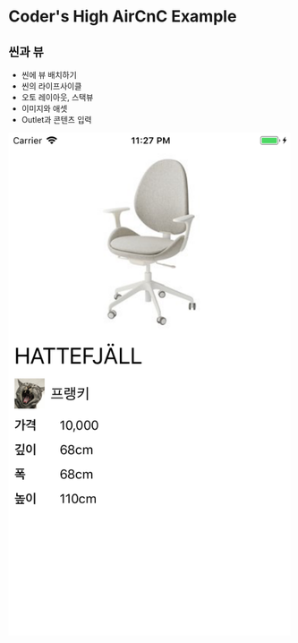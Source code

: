 # Coder's High AirCnC Example

## 씬과 뷰

  - 씬에 뷰 배치하기
  - 씬의 라이프사이클
  - 오토 레이아웃, 스택뷰
  - 이미지와 애셋
  - Outlet과 콘텐츠 입력

![](https://github.com/CodersHigh/AirCnC/blob/Step1/Sceenshot.png?raw=true)
